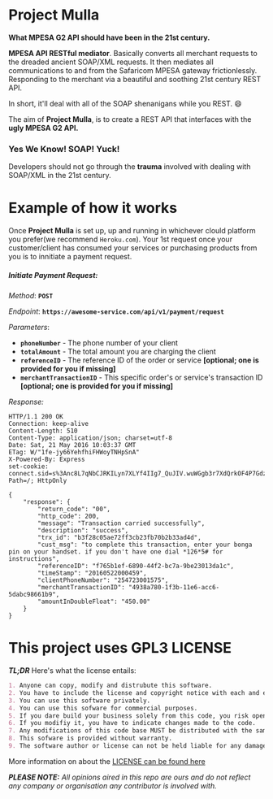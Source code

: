 # Project Mulla

__What MPESA G2 API should have been in the 21st century.__

__MPESA API RESTful mediator__. Basically converts all merchant requests to the dreaded ancient SOAP/XML
requests. It then mediates all communications to and from the Safaricom MPESA gateway frictionlessly.
Responding to the merchant via a beautiful and soothing 21st century REST API.

In short, it'll deal with all of the SOAP shenanigans while you REST. 😄

The aim of __Project Mulla__, is to create a REST API that interfaces with the __ugly MPESA G2 API.__

### Yes We Know! SOAP! Yuck!

Developers should not go through the __trauma__ involved with dealing with SOAP/XML in the 21st century.

# Example of how it works

Once __Project Mulla__ is set up, up and running in whichever clould platform you prefer(we recommend `Heroku.com`). Your 1st request once your customer/client has consumed your services or purchasing products from you is to innitiate a payment request.

##### Initiate Payment Request:

_Method_: __`POST`__ 

_Endpoint_: __`https://awesome-service.com/api/v1/payment/request`__

_Parameters_:
- __`phoneNumber`__ - The phone number of your client
- __`totalAmount`__ - The total amount you are charging the client
- __`referenceID`__ - The reference ID of the order or service __[optional; one is provided for you if missing]__
- __`merchantTransactionID`__ - This specific order's or service's transaction ID __[optional; one is provided for you if missing]__

_Response:_

```http
HTTP/1.1 200 OK
Connection: keep-alive
Content-Length: 510
Content-Type: application/json; charset=utf-8
Date: Sat, 21 May 2016 10:03:37 GMT
ETag: W/"1fe-jy66YehfhiFHWoyTNHpSnA"
X-Powered-By: Express
set-cookie: connect.sid=s%3Anc8L7qNbCJRKILyn7XLYf4IIg7_QuJIV.wuWGgb3r7XdQrkOF4P7GdzAY1HRZ0utmIfC6yW8%2BMuY; Path=/; HttpOnly

{
    "response": {
        "return_code": "00",
        "http_code": 200,
        "message": "Transaction carried successfully",
        "description": "success",
        "trx_id": "b3f28c05ae72ff3cb23fb70b2b33ad4d",
        "cust_msg": "to complete this transaction, enter your bonga pin on your handset. if you don't have one dial *126*5# for instructions",
        "referenceID": "f765b1ef-6890-44f2-bc7a-9be23013da1c",
        "timeStamp": "20160522000459",
        "clientPhoneNumber": "254723001575",
        "merchantTransactionID": "4938a780-1f3b-11e6-acc6-5dabc98661b9",
        "amountInDoubleFloat": "450.00"
    }
}
```

# This project uses GPL3 LICENSE

__*TL;DR*__ Here's what the license entails:

```markdown
1. Anyone can copy, modify and distrubute this software.
2. You have to include the license and copyright notice with each and every distribution.
3. You can use this software privately.
4. You can use this sofware for commercial purposes.
5. If you dare build your business solely from this code, you risk open-sourcing the whole code base.
6. If you modifiy it, you have to indicate changes made to the code.
7. Any modifications of this code base MUST be distributed with the same license, GPLv3.
8. This sofware is provided without warranty.
9. The software author or license can not be held liable for any damages inflicted by the software.
```

More information on about the [LICENSE can be found here](http://choosealicense.com/licenses/gpl-3.0/)

*__PLEASE NOTE:__ All opinions aired in this repo are ours and do not reflect any company or organisation any contributor is involved with.*
